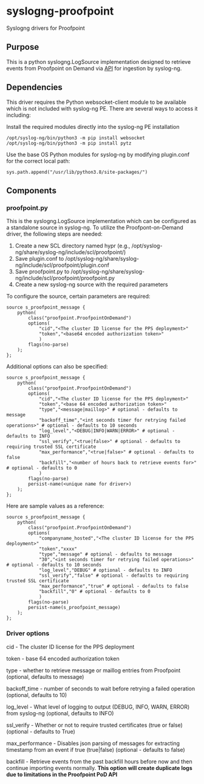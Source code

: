 # syslogng-proofpoint

Syslogng drivers for Proofpoint

## Purpose

This is a python syslogng.LogSource implementation designed to retrieve events from Proofpoint on Demand via [API](https://docs.cyderes.cloud/files/proofpoint-on-demand-log-api-rev-c.pdf) for ingestion by syslog-ng.

## Dependencies

This driver requires the Python websocket-client module to be available which is not included with syslog-ng PE. There are several ways to access it including:

Install the required modules directly into the syslog-ng PE installation

    /opt/syslog-ng/bin/python3 -m pip install websocket
	/opt/syslog-ng/bin/python3 -m pip install pytz

Use the base OS Python modules for syslog-ng by modifying plugin.conf for the correct local path:

    sys.path.append("/usr/lib/python3.8/site-packages/")

## Components

### proofpoint.py

This is the syslogng.LogSource implementation which can be configured as a standalone source in syslog-ng. To utilize the Proofpont-on-Demand driver, the following steps are needed:
1. Create a new SCL directory named hypr (e.g., /opt/syslog-ng/share/syslog-ng/include/scl/proofpoint/)
2. Save plugin.conf to /opt/syslog-ng/share/syslog-ng/include/scl/proofpoint/plugin.conf
3. Save proofpoint.py to /opt/syslog-ng/share/syslog-ng/include/scl/proofpoint/proofpoint.py
4. Create a new syslog-ng source with the required parameters
    
To configure the source, certain parameters are required:

    source s_proofpoint_message {
	    python(
		    class("proofpoint.ProofpointOnDemand")
		    options(
			    "cid","<The cluster ID license for the PPS deployment>"
			    "token","<base64 encoded authorization token>"
			    )
		    flags(no-parse)
	    );
    };


Additional options can also be specified:

    source s_proofpoint_message {
	    python(
		    class("proofpoint.ProofpointOnDemand")
		    options(
			    "cid","<The cluster ID license for the PPS deployment>"
			    "token","<base 64 encoded authorization token>"
			    "type","<message|maillog>" # optional - defaults to message
			    "backoff_time","<int seconds timer for retrying failed operations>" # optional - defaults to 10 seconds
			    "log_level","<DEBUG|INFO|WARN|ERROR>" # optional - defaults to INFO
			    "ssl_verify","<true|false>" # optional - defaults to requiring trusted SSL certificate
			    "max_performance","<true|false>" # optional - defaults to false
			    "backfill","<number of hours back to retrieve events for>" # optional - defaults to 0
			    )
		    flags(no-parse)
		    persist-name(<unique name for driver>)
	    );
    };

Here are sample values as a reference:

    source s_proofpoint_message {
	    python(
		    class("proofpoint.ProofpointOnDemand")
		    options(
			    "companyname_hosted","<The cluster ID license for the PPS deployment>"
			    "token","xxxx"
			    "type","message" # optional - defaults to message
			    "30","<int seconds timer for retrying failed operations>" # optional - defaults to 10 seconds
			    "log_level","DEBUG" # optional - defaults to INFO
			    "ssl_verify","false" # optional - defaults to requiring trusted SSL certificate 
			    "max_performance","true" # optional - defaults to false
			    "backfill","0" # optional - defaults to 0
			    )
		    flags(no-parse)
		    persist-name(s_proofpoint_message)
	    );
    };

### Driver options

cid - The cluster ID license for the PPS deployment

token - base 64 encoded authorization token

type - whether to retrieve message or maillog entries from Proofpoint (optional, defaults to message)

backoff_time - number of seconds to wait before retrying a failed operation (optional, defaults to 10)

log_level - What level of logging to output (DEBUG, INFO, WARN, ERROR) from syslog-ng (optional, defaults to INFO)

ssl_verify - Whether or not to require trusted certificates (true or false) (optional - defaults to True)

max_performance - Disables json parsing of messages for extracting timestamp from an event if true (true|false) (optional - defaults to false)

backfill - Retrieve events from the past backfill hours before now and then continue importing events normally. **This option will create duplicate logs due to limitations in the Proofpoint PoD API**